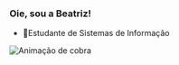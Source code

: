 ### Oie, sou a Beatriz!

- 🌱Estudante de Sistemas de Informação
 
![ Animação de cobra ](https://github.com/rafaballerini2/rafaballerini/blob/output/github-contribution-grid-snake.svg)
